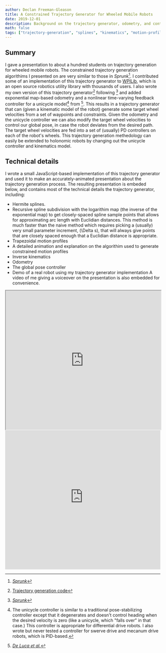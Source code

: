 ```yaml
---
author: Declan Freeman-Gleason
title: A Constrained Trajectory Generator for Wheeled Mobile Robots
date: 2019-12-01
description: Background on the trajectory generator, odometry, and controller I wrote for mobile robots
math: false
tags: ["trajectory-generation", "splines", "kinematics", "motion-profiling"]
---
```


## Summary
I gave a presentation to about a hundred students on trajectory generation for wheeled mobile robots. The constrained trajectory generation algorithims I presented on are very similar to those in *Sprunk*[^1]. I contributed some of an implementation of this trajectory generator to [WPILib](https://wpilib.org), which is an open source robotics utility library with thousands of users. I also wrote my own version of this trajectory generator[^2] following [^1] and added exponential map-based odometry and a nonlinear time-varying feedback controller for a unicycle model[^3] from [^4]. This results in a trajectory generator that can (given a kinematic model of the robot) generate some target wheel velocities from a set of waypoints and constraints. Given the odometry and the unicycle controller we can also modify the target wheel velocities to control our global pose, in case the robot deviates from the desired path. The target wheel velocities are fed into a set of (usually) PD controllers on each of the robot's wheels. This trajectory generation methedology can easily be extended to holonomic robots by changing out the unicycle controller and kinematics model.

## Technical details
I wrote a small JavaScript-based implementation of this trajectory generator and used it to make an accurately-animated presentation about the trajectory generation process. The resulting presentation is embeded below, and contains most of the technical details the trajectory generator, including:
 - Hermite splines.
 - Recursive spline subdivision with the logarithim map (the inverse of the exponential map) to get closely-spaced spline sample points that allows for approximating arc length with Euclidian distances. This method is much faster than the naive method which requires picking a (usually) very small parameter increment, \(\Delta s\), that will always give points that are closely spaced enough that a Euclidian distance is appropriate.
 - Trapezoidal motion profiles
 - A detailed animation and explanation on the algorithim used to generate constrained motion profiles
 - Inverse kinematics
 - Odometry
 - The global pose controller
 - Demo of a real robot using my trajectory generator implementation
 A video of me giving a voiceover on the presentation is also embedded for convenience.

<iframe width="100%" height="450px" name="presentation-frame" src="https://pietroglyph.github.io/trajectory-presentation/"></iframe>

<iframe width="100%" height="450px" src="https://www.youtube-nocookie.com/embed/fEVU7dVc8B4" title="YouTube video player" frameborder="0" allow="accelerometer; autoplay; clipboard-write; encrypted-media; gyroscope; picture-in-picture" allowfullscreen></iframe>

[^1]:[*Sprunk*](http://www2.informatik.uni-freiburg.de/~lau/students/Sprunk2008.pdf)
[^2]:[Trajectory generation code](https://github.com/Spartronics4915/SpartronicsLib/tree/323c6f245b12f2280b2d16eb36916efa1ebf8731/src/main/java/com/spartronics4915/lib/math/twodim)
[^3]:The unicycle controller is similar to a traditional pose-stabilizing controller except that it degenerates and doesn't control heading when the desired velocity is zero (like a unicycle, which "falls over" in that case.) This controller is appropriate for differential drive robots. I also wrote but never tested a controller for swerve drive and mecanum drive robots, which is PID-based.
[^4]:[*De Luca et al.*](https://doi.org/10.1007/3-540-45000-9_8)
